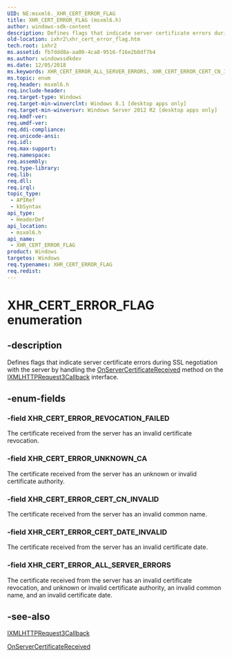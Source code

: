 ```yaml
---
UID: NE:msxml6._XHR_CERT_ERROR_FLAG
title: XHR_CERT_ERROR_FLAG (msxml6.h)
author: windows-sdk-content
description: Defines flags that indicate server certificate errors during SSL negotiation with the server by handling the OnServerCertificateReceived method on the IXMLHTTPRequest3Callback interface.
old-location: ixhr2\xhr_cert_error_flag.htm
tech.root: ixhr2
ms.assetid: fb7ddd8a-aa00-4ca8-9516-f16e2b8df7b4
ms.author: windowssdkdev
ms.date: 12/05/2018
ms.keywords: XHR_CERT_ERROR_ALL_SERVER_ERRORS, XHR_CERT_ERROR_CERT_CN_INVALID, XHR_CERT_ERROR_CERT_DATE_INVALID, XHR_CERT_ERROR_FLAG, XHR_CERT_ERROR_FLAG enumeration [XMLHttpRequest2], XHR_CERT_ERROR_REVOCATION_FAILED, XHR_CERT_ERROR_UNKNOWN_CA, ixhr2.xhr_cert_error_flag, msxml6/XHR_CERT_ERROR_ALL_SERVER_ERRORS, msxml6/XHR_CERT_ERROR_CERT_CN_INVALID, msxml6/XHR_CERT_ERROR_CERT_DATE_INVALID, msxml6/XHR_CERT_ERROR_FLAG, msxml6/XHR_CERT_ERROR_REVOCATION_FAILED, msxml6/XHR_CERT_ERROR_UNKNOWN_CA
ms.topic: enum
req.header: msxml6.h
req.include-header: 
req.target-type: Windows
req.target-min-winverclnt: Windows 8.1 [desktop apps only]
req.target-min-winversvr: Windows Server 2012 R2 [desktop apps only]
req.kmdf-ver: 
req.umdf-ver: 
req.ddi-compliance: 
req.unicode-ansi: 
req.idl: 
req.max-support: 
req.namespace: 
req.assembly: 
req.type-library: 
req.lib: 
req.dll: 
req.irql: 
topic_type:
 - APIRef
 - kbSyntax
api_type:
 - HeaderDef
api_location:
 - msxml6.h
api_name:
 - XHR_CERT_ERROR_FLAG
product: Windows
targetos: Windows
req.typenames: XHR_CERT_ERROR_FLAG
req.redist: 
---
```


# XHR_CERT_ERROR_FLAG enumeration


## -description


Defines flags that indicate server certificate errors during SSL negotiation with the server by handling the <a href="https://msdn.microsoft.com/5b00ab76-880b-4450-a6b2-fda399cc9e8b">OnServerCertificateReceived</a> method on the <a href="https://msdn.microsoft.com/f745669a-a594-457d-ae6b-952a55576bae">IXMLHTTPRequest3Callback</a> interface.


## -enum-fields




### -field XHR_CERT_ERROR_REVOCATION_FAILED

The certificate received from the server has an invalid certificate revocation.


### -field XHR_CERT_ERROR_UNKNOWN_CA

The certificate received from the server has an unknown or invalid certificate authority.


### -field XHR_CERT_ERROR_CERT_CN_INVALID

The certificate received from the server has an invalid common name.


### -field XHR_CERT_ERROR_CERT_DATE_INVALID

The certificate received from the server has an invalid certificate date. 


### -field XHR_CERT_ERROR_ALL_SERVER_ERRORS

The certificate received from the server has an invalid certificate revocation, and unknown or invalid certificate authority, an invalid common name, and an invalid certificate date.


## -see-also




<a href="https://msdn.microsoft.com/f745669a-a594-457d-ae6b-952a55576bae">IXMLHTTPRequest3Callback</a>



<a href="https://msdn.microsoft.com/5b00ab76-880b-4450-a6b2-fda399cc9e8b">OnServerCertificateReceived</a>
 

 

